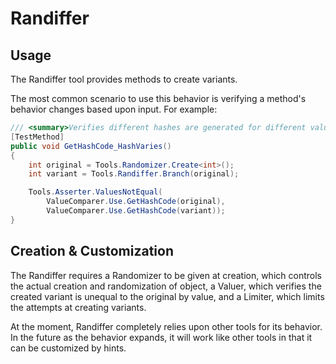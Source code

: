 # Randiffer

## Usage

The Randiffer tool provides methods to create variants.

The most common scenario to use this behavior is verifying a method's behavior changes based upon input. For example:

```c#
/// <summary>Verifies different hashes are generated for different values.</summary>
[TestMethod]
public void GetHashCode_HashVaries()
{
    int original = Tools.Randomizer.Create<int>();
    int variant = Tools.Randiffer.Branch(original);

    Tools.Asserter.ValuesNotEqual(
        ValueComparer.Use.GetHashCode(original),
        ValueComparer.Use.GetHashCode(variant));
}
```

## Creation & Customization

The Randiffer requires a Randomizer to be given at creation, which controls the actual creation and randomization of object, a Valuer, which verifies the created variant is unequal to the original by value, and a Limiter, which limits the attempts at creating variants.

At the moment, Randiffer completely relies upon other tools for its behavior. In the future as the behavior expands, it will work like other tools in that it can be customized by hints.
